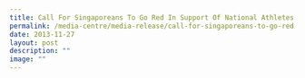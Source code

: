```yaml
---
title: Call For Singaporeans To Go Red In Support Of National Athletes
permalink: /media-centre/media-release/call-for-singaporeans-to-go-red-in-support-of-national-athletes/
date: 2013-11-27
layout: post
description: ""
image: ""
---
```


